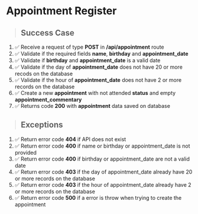 # Appointment Register

> ## Success Case

1. ✅ Receive a request of type **POST** in **/api/appointment** route
2. ✅ Validate if the required fields **name**, **birthday** and **appointment_date**
3. ✅ Validate if **birthday** and **appointment_date** is a valid date
4. ✅ Validate if the day of **appointment_date** does not have 20 or more recods on the database
5. ✅ Validate if the hour of **appointment_date** does not have 2 or more records on the database
6. ✅ Create a new **appointment** with not attended **status** and empty **appointment_commentary**
7. ✅ Returns code **200** with **appointment** data saved on database

> ## Exceptions

1. ✅ Return error code **404** if API does not exist
2. ✅ Return error code **400** if name or birthday or appointment_date is not provided
3. ✅ Return error code **400** if birthday or appointment_date are not a valid date
4. ✅ Return error code **403** if the day of appointment_date already have 20 or more records on the database
5. ✅ Return error code **403** if the hour of  appointment_date already have 2 or more records on the database
6. ✅ Return error code **500** if a error is throw when trying to create the appointment

